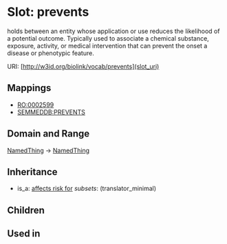 # Slot: prevents


holds between an entity whose application or use reduces the likelihood of a potential outcome.  Typically used to associate a chemical substance, exposure, activity, or medical intervention that can prevent the onset a disease or phenotypic feature.

URI: [http://w3id.org/biolink/vocab/prevents](slot_uri)
## Mappings

 * [RO:0002599](http://purl.obolibrary.org/obo/RO_0002599)
 * [SEMMEDDB:PREVENTS](http://purl.obolibrary.org/obo/SEMMEDDB_PREVENTS)
## Domain and Range

[NamedThing](NamedThing.md) -> [NamedThing](NamedThing.md)
## Inheritance

 *  is_a: [affects risk for](affects_risk_for.md) *subsets*: (translator_minimal)
## Children

## Used in

